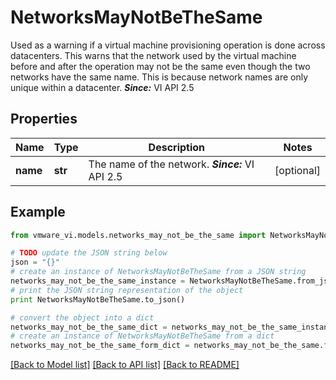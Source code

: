 # NetworksMayNotBeTheSame

Used as a warning if a virtual machine provisioning operation is done across datacenters.  This warns that the network used by the virtual machine before and after the operation may not be the same even though the two networks have the same name. This is because network names are only unique within a datacenter.  ***Since:*** VI API 2.5 

## Properties
Name | Type | Description | Notes
------------ | ------------- | ------------- | -------------
**name** | **str** | The name of the network.  ***Since:*** VI API 2.5  | [optional] 

## Example

```python
from vmware_vi.models.networks_may_not_be_the_same import NetworksMayNotBeTheSame

# TODO update the JSON string below
json = "{}"
# create an instance of NetworksMayNotBeTheSame from a JSON string
networks_may_not_be_the_same_instance = NetworksMayNotBeTheSame.from_json(json)
# print the JSON string representation of the object
print NetworksMayNotBeTheSame.to_json()

# convert the object into a dict
networks_may_not_be_the_same_dict = networks_may_not_be_the_same_instance.to_dict()
# create an instance of NetworksMayNotBeTheSame from a dict
networks_may_not_be_the_same_form_dict = networks_may_not_be_the_same.from_dict(networks_may_not_be_the_same_dict)
```
[[Back to Model list]](../README.md#documentation-for-models) [[Back to API list]](../README.md#documentation-for-api-endpoints) [[Back to README]](../README.md)


